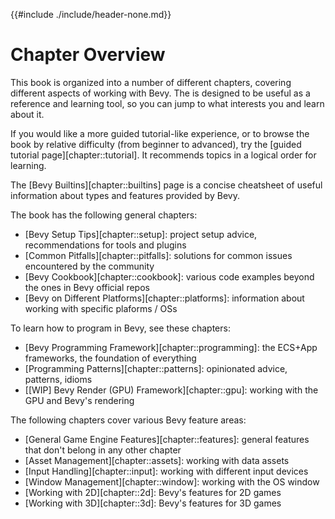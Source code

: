 {{#include ./include/header-none.md}}

# Chapter Overview

This book is organized into a number of different chapters, covering different
aspects of working with Bevy. The is designed to be useful as a reference
and learning tool, so you can jump to what interests you and learn about it.

If you would like a more guided tutorial-like experience, or to browse the
book by relative difficulty (from beginner to advanced), try the [guided
tutorial page][chapter::tutorial]. It recommends topics in a logical order for
learning.

The [Bevy Builtins][chapter::builtins] page is a concise cheatsheet of useful
information about types and features provided by Bevy.

The book has the following general chapters:

 - [Bevy Setup Tips][chapter::setup]: project setup advice, recommendations for tools and plugins
 - [Common Pitfalls][chapter::pitfalls]: solutions for common issues encountered by the community
 - [Bevy Cookbook][chapter::cookbook]: various code examples beyond the ones in Bevy official repos
 - [Bevy on Different Platforms][chapter::platforms]: information about working with specific plaforms / OSs

To learn how to program in Bevy, see these chapters:
 - [Bevy Programming Framework][chapter::programming]: the ECS+App frameworks, the foundation of everything
 - [Programming Patterns][chapter::patterns]: opinionated advice, patterns, idioms
 - [[WIP] Bevy Render (GPU) Framework][chapter::gpu]: working with the GPU and Bevy's rendering

The following chapters cover various Bevy feature areas:

 - [General Game Engine Features][chapter::features]: general features that don't belong in any other chapter
 - [Asset Management][chapter::assets]: working with data assets
 - [Input Handling][chapter::input]: working with different input devices
 - [Window Management][chapter::window]: working with the OS window
 - [Working with 2D][chapter::2d]: Bevy's features for 2D games
 - [Working with 3D][chapter::3d]: Bevy's features for 3D games
